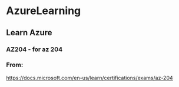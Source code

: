 # AzureLearning
## Learn Azure
### AZ204 - for az 204
### From:
https://docs.microsoft.com/en-us/learn/certifications/exams/az-204